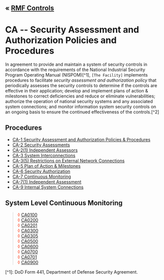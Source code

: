 &laquo; [RMF Controls](../index.md)
---
# CA -- Security Assessment and Authorization Policies and Procedures
In agreement to provide and maintain a system of security controls in accordance with the requirements of the National Industrial Security Program Operating Manual (NISPOM)[^1], `[The Facility]` implements procedures to facilitate *security assessment and authorization policy* that periodically assesses the security controls to determine if the controls are effective in their application; develop and implement plans of action & milestones to correct deficiencies and reduce or eliminate vulnerabilities; authorize the operation of national security systems and any associated system connections; and monitor information system security controls on an ongoing basis to ensure the continued effectiveness of the controls.[^2]

## Procedures
- [CA-1 Security Assessment and Authorization Policies & Procedures](CA-1.md)    
- [CA-2 Security Assessments](CA-2.md)    
- [CA-2(1) Independent Assessors](CA-2(1).md)    
- [CA-3 System Interconnections](CA-3.md)    
- [CA-3(5) Restrictions on External Network Connections](CA-3(5.md))    
- [CA-5 Plan of Action & Milestones](CA-5.md)    
- [CA-6 Security Authorization](CA-6.md)    
- [CA-7 Continuous Monitoring](CA-7.md)    
- [CA-7(1) Independent Assessment](CA-7(1).md)    
- [CA-9 Internal System Connections](CA-9.md)    

## System Level Continuous Monitoring
><span style="color:tomato">&loz;</span> [CA0100](CA0100.md)<br />
><span style="color:tomato">&loz;</span> [CA0200](CA0200.md)<br />
><span style="color:tomato">&loz;</span> [CA0201](CA0201.md)<br />
><span style="color:tomato">&loz;</span> [CA0300](CA0300.md)<br />
><span style="color:tomato">&loz;</span> [CA0305](CA0305.md)<br />
><span style="color:tomato">&loz;</span> [CA0500](CA0500.md)<br />
><span style="color:tomato">&loz;</span> [CA0600](CA0600.md)<br />
><span style="color:tomato">&loz;</span> [CA0700](CA0700.md)<br />
><span style="color:tomato">&loz;</span> [CA0701](CA0701.md)<br />
><span style="color:tomato">&loz;</span> [CA0900](CA0900.md)<br />

<notes />
[^1]: DoD Form 441, Department of Defense Security Agreement.
